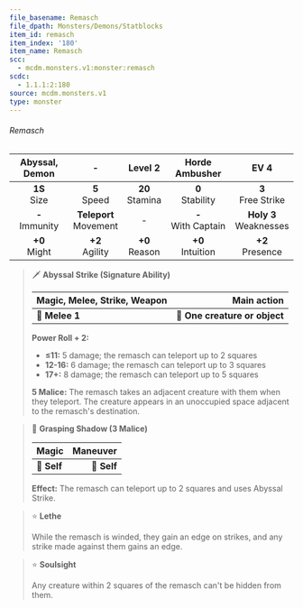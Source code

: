 ```yaml
---
file_basename: Remasch
file_dpath: Monsters/Demons/Statblocks
item_id: remasch
item_index: '180'
item_name: Remasch
scc:
  - mcdm.monsters.v1:monster:remasch
scdc:
  - 1.1.1:2:180
source: mcdm.monsters.v1
type: monster
---
```


###### Remasch

|   Abyssal, Demon    |             -              |       Level 2       |     Horde Ambusher      |            EV 4            |
| :-----------------: | :------------------------: | :-----------------: | :---------------------: | :------------------------: |
|  **1S**<br/> Size   |      **5**<br/> Speed      | **20**<br/> Stamina |  **0**<br/> Stability   |   **3**<br/> Free Strike   |
| **-**<br/> Immunity | **Teleport**<br/> Movement |          -          | **-**<br/> With Captain | **Holy 3**<br/> Weaknesses |
|  **+0**<br/> Might  |    **+2**<br/> Agility     | **+0**<br/> Reason  |  **+0**<br/> Intuition  |    **+2**<br/> Presence    |

<!-- -->
> 🗡 **Abyssal Strike (Signature Ability)**
>
> | **Magic, Melee, Strike, Weapon** |               **Main action** |
> | -------------------------------- | ----------------------------: |
> | **📏 Melee 1**                   | **🎯 One creature or object** |
>
> **Power Roll + 2:**
>
> - **≤11:** 5 damage; the remasch can teleport up to 2 squares
> - **12-16:** 6 damage; the remasch can teleport up to 3 squares
> - **17+:** 8 damage; the remasch can teleport up to 5 squares
>
> **5 Malice:** The remasch takes an adjacent creature with them when they teleport. The creature appears in an unoccupied space adjacent to the remasch's destination.

<!-- -->
> 👤 **Grasping Shadow (3 Malice)**
>
> | **Magic**   | **Maneuver** |
> | ----------- | -----------: |
> | **📏 Self** |  **🎯 Self** |
>
> **Effect:** The remasch can teleport up to 2 squares and uses Abyssal Strike.

<!-- -->
> ⭐️ **Lethe**
>
> While the remasch is winded, they gain an edge on strikes, and any strike made against them gains an edge.

<!-- -->
> ⭐️ **Soulsight**
>
> Any creature within 2 squares of the remasch can't be hidden from them.
